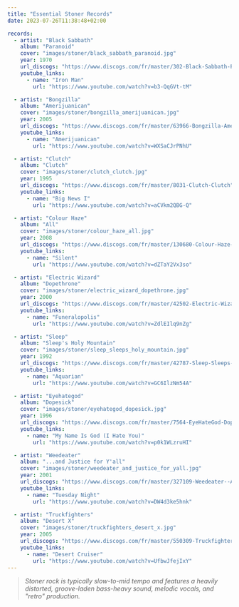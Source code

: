 ```yaml
---
title: "Essential Stoner Records"
date: 2023-07-26T11:38:48+02:00

records:
  - artist: "Black Sabbath"
    album: "Paranoid"
    cover: "images/stoner/black_sabbath_paranoid.jpg"
    year: 1970
    url_discogs: "https://www.discogs.com/fr/master/302-Black-Sabbath-Paranoid"
    youtube_links:
      - name: "Iron Man"
        url: "https://www.youtube.com/watch?v=b3-QqGVt-tM"

  - artist: "Bongzilla"
    album: "Amerijuanican"
    cover: "images/stoner/bongzilla_amerijuanican.jpg"
    year: 2005
    url_discogs: "https://www.discogs.com/fr/master/63966-Bongzilla-Amerijuanican"
    youtube_links:
      - name: "Amerijuanican"
        url: "https://www.youtube.com/watch?v=WXSaCJrPNhU"

  - artist: "Clutch"
    album: "Clutch"
    cover: "images/stoner/clutch_clutch.jpg"
    year: 1995
    url_discogs: "https://www.discogs.com/fr/master/8031-Clutch-Clutch"
    youtube_links:
      - name: "Big News I"
        url: "https://www.youtube.com/watch?v=aCVkm2QBG-Q"

  - artist: "Colour Haze"
    album: "All"
    cover: "images/stoner/colour_haze_all.jpg"
    year: 2008 
    url_discogs: "https://www.discogs.com/fr/master/130680-Colour-Haze-All"
    youtube_links:
      - name: "Silent"
        url: "https://www.youtube.com/watch?v=dZTaY2Vx3so"

  - artist: "Electric Wizard"
    album: "Dopethrone"
    cover: "images/stoner/electric_wizard_dopethrone.jpg"
    year: 2000
    url_discogs: "https://www.discogs.com/fr/master/42502-Electric-Wizard-Dopethrone"
    youtube_links:
      - name: "Funeralopolis"
        url: "https://www.youtube.com/watch?v=ZdlEIlq9nZg"

  - artist: "Sleep"
    album: "Sleep's Holy Mountain"
    cover: "images/stoner/sleep_sleeps_holy_mountain.jpg"
    year: 1992
    url_discogs: "https://www.discogs.com/fr/master/42787-Sleep-Sleeps-Holy-Mountain"
    youtube_links:
      - name: "Aquarian"
        url: "https://www.youtube.com/watch?v=GC6IlzNm54A"

  - artist: "Eyehategod"
    album: "Dopesick"
    cover: "images/stoner/eyehategod_dopesick.jpg"
    year: 1996
    url_discogs: "https://www.discogs.com/fr/master/7564-EyeHateGod-Dopesick"
    youtube_links:
      - name: "My Name Is God (I Hate You)"
        url: "https://www.youtube.com/watch?v=p0k1WLzruHI"

  - artist: "Weedeater"
    album: "...and Justice for Y'all"
    cover: "images/stoner/weedeater_and_justice_for_yall.jpg"
    year: 2001
    url_discogs: "https://www.discogs.com/fr/master/327109-Weedeater--And-Justice-For-YAll"
    youtube_links:
      - name: "Tuesday Night"
        url: "https://www.youtube.com/watch?v=DW4d3ke5hnk"

  - artist: "Truckfighters"
    album: "Desert X"
    cover: "images/stoner/truckfighters_desert_x.jpg"
    year: 2005
    url_discogs: "https://www.discogs.com/fr/master/550309-Truckfighters-Gravity-X"
    youtube_links:
      - name: "Desert Cruiser"
        url: "https://www.youtube.com/watch?v=UfbwJfejIxY"
---
```


> *Stoner rock is typically slow-to-mid tempo and features a heavily distorted, groove-laden bass-heavy sound, melodic vocals, and "retro" production.*
